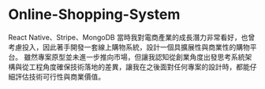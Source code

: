 # Online-Shopping-System
React Native、Stripe、MongoDB 當時我對電商產業的成長潛力非常看好，也曾考慮投入，因此著手開發一套線上購物系統，設計一個具擴展性與商業性的購物平台。 雖然專案原型並未進一步推向市場，但讓我認知從創業角度出發思考系統架構與從工程角度確保技術落地的差異，讓我在之後面對任何專案的設計時，都能仔細評估技術可行性與商業價值。
